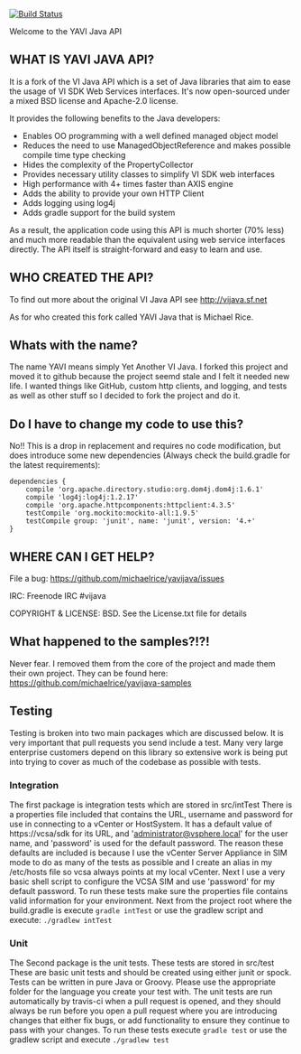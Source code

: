 [![Build Status](https://travis-ci.org/yavijava/yavijava.svg?branch=gradle)](https://travis-ci.org/yavijava/yavijava)

Welcome to the YAVI Java API

## WHAT IS YAVI JAVA API?
It is a fork of the VI Java API which is a set of Java libraries that aim to ease the usage of VI 
SDK Web Services interfaces. It's now open-sourced under a mixed BSD license and Apache-2.0 license.

It provides the following benefits to the Java developers:
* Enables OO programming with a well defined managed object model
* Reduces the need to use ManagedObjectReference and makes possible 
  compile time type checking
* Hides the complexity of the PropertyCollector
* Provides necessary utility classes to simplify VI SDK web interfaces
* High performance with 4+ times faster than AXIS engine
* Adds the ability to provide your own HTTP Client
* Adds logging using log4j
* Adds gradle support for the build system

As a result, the application code using this API is much shorter (70% less) 
and much more readable than the equivalent using web service interfaces 
directly. The API itself is straight-forward and easy to learn and use. 

## WHO CREATED THE API?
To find out more about the original VI Java API see http://vijava.sf.net

As for who created this fork called YAVI Java that is Michael Rice.


## Whats with the name?

The name YAVI means simply Yet Another VI Java. I forked this project and moved it to 
github because the project seemd stale and I felt it needed new life. I wanted things 
like GitHub, custom http clients, and logging, and tests as well as other stuff so I decided to 
fork the project and do it.


## Do I have to change my code to use this?

No!! This is a drop in replacement and requires no code modification, but does introduce some new
dependencies (Always check the build.gradle for the latest requirements):

    dependencies {
        compile 'org.apache.directory.studio:org.dom4j.dom4j:1.6.1'
        compile 'log4j:log4j:1.2.17'
        compile 'org.apache.httpcomponents:httpclient:4.3.5'
        testCompile 'org.mockito:mockito-all:1.9.5'
        testCompile group: 'junit', name: 'junit', version: '4.+'
    }

## WHERE CAN I GET HELP?
File a bug: https://github.com/michaelrice/yavijava/issues

IRC: Freenode IRC #vijava 

COPYRIGHT & LICENSE:
BSD. See the License.txt file for details


## What happened to the samples?!?!

Never fear. I removed them from the core of the project and made them their own project. They can be found here: https://github.com/michaelrice/yavijava-samples


## Testing

Testing is broken into two main packages which are discussed below. It is very important that pull requests you send include a test. 
Many very large enterprise customers depend on this library so extensive work is being put into trying to cover as much of the codebase 
as possible with tests.

### Integration

The first package is integration tests which are stored in src/intTest There is a properties file included that contains the URL, 
username and password for use in connecting to a vCenter or HostSystem. It has a  default value of https://vcsa/sdk for its URL, 
and 'administrator@vsphere.local' for the user name, and 'password' is used for the default password. The reason these defaults 
are included is because I use the vCenter Server Appliance in SIM mode to do as many of the tests as possible and I create an 
alias in my /etc/hosts file so vcsa always points at my local vCenter. Next I use a very basic shell script to configure the VCSA 
SIM and use 'password' for my default password. To run these tests make sure the properties file contains valid information for your
environment. Next from the project root where the build.gradle is execute ```gradle intTest``` or use the gradlew script and execute: 
```./gradlew intTest```

### Unit

The Second package is the unit tests. These tests are stored in src/test These are basic unit tests and should be created using either
junit or spock. Tests can be written in pure Java or Groovy. Please use the appropriate folder for the language you create your test with. 
The unit tests are run automatically by travis-ci when a pull request is opened, and they should always be run before you open a pull request 
where you are introducing changes that either fix bugs, or add functionality to ensure they continue to pass with your changes. To run these 
tests execute ```gradle test``` or use the gradlew script and execute ```./gradlew test```
